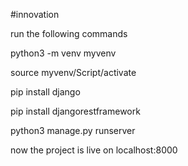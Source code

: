#innovation

run the following commands

python3 -m venv myvenv 

source myvenv/Script/activate 

pip install django

pip install djangorestframework

python3 manage.py runserver

now the project is live on localhost:8000
